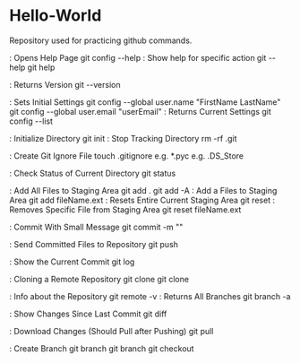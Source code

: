 # Hello-World
Repository used for practicing github commands.

: Opens Help Page
git config --help
: Show help for specific action
git <verb> --help
git help <verb>

: Returns Version
git --version

: Sets Initial Settings
git config --global user.name "FirstName LastName"
git config --global user.email "userEmail"
: Returns Current Settings
git config --list

: Initialize Directory
git init
: Stop Tracking Directory
rm -rf .git

: Create Git Ignore File
touch .gitignore
e.g. *.pyc
e.g. .DS_Store

: Check Status of Current Directory
git status

: Add All Files to Staging Area
git add . 
git add -A 
: Add a Files to Staging Area
git add fileName.ext
: Resets Entire Current Staging Area
git reset
: Removes Specific File from Staging Area
git reset fileName.ext

: Commit With Small Message
git commit -m "<message>"

: Send Committed Files to Repository
git push

: Show the Current Commit
git log

: Cloning a Remote Repository
git clone <URL>
git clone <URL> <DIRECTORY>

: Info about the Repository
git remote -v
: Returns All Branches
git branch -a

: Show Changes Since Last Commit
git diff

: Download Changes (Should Pull after Pushing)
git pull

: Create Branch
git branch <branch-name>
git branch
git checkout <branch-name>

